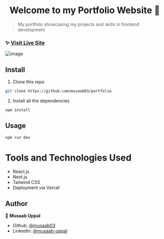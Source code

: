 <h1 align="center">Welcome to my Portfolio Website 👋</h1>

> My portfolio showcasing my projects and skills in frontend development

### ✨ [Visit Live Site](https://portfolio-musaab03.vercel.app/)

![image](https://user-images.githubusercontent.com/103457332/234883074-8fe75fad-66f4-4f0e-9c01-78df7d70fe39.png)


## Install

1) Clone this repo
```sh
git clone https://github.com/musaab03/portfolio
```
2) Install all the dependencies
```sh
npm install
```

## Usage
```sh
npm run dev
```

# Tools and Technologies Used
- React.js
- Next.js
- Tailwind CSS
- Deployment via Vercel

## Author

👤 **Musaab Uppal**

* Github: [@musaab03](https://github.com/musaab03)
* LinkedIn: [@musaab-uppal](https://linkedin.com/in/musaab-uppal)
